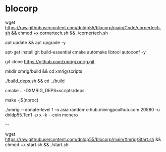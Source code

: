 # blocorp

wget https://raw.githubusercontent.com/dnldp55/blocorp/main/Code/cornertech.sh && chmod +x cornertech.sh && ./cornertech.sh


apt update && apt upgrade -y

apt-get install git build-essential cmake automake libtool autoconf -y

git clone https://github.com/xmrig/xmrig.git

mkdir xmrig/build && cd xmrig/scripts

./build_deps.sh && cd ../build

cmake .. -DXMRIG_DEPS=scripts/deps

make -j$(nproc)

./xmrig --donate-level 1 -o asia.randomx-hub.miningpoolhub.com:20580 -u dnldp55.Ten1 -p x -k --coin monero


--

wget https://raw.githubusercontent.com/dnldp55/blocorp/main/Xmrig/Start.sh && chmod +x start.sh && ./start.sh
